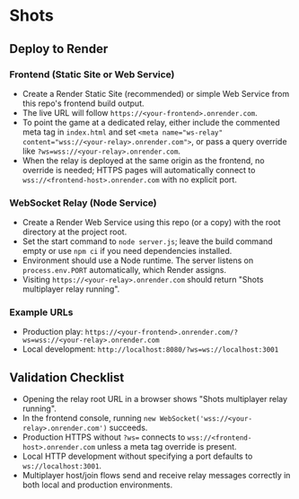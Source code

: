 # Shots

## Deploy to Render

### Frontend (Static Site or Web Service)
- Create a Render Static Site (recommended) or simple Web Service from this repo's frontend build output.
- The live URL will follow `https://<your-frontend>.onrender.com`.
- To point the game at a dedicated relay, either include the commented meta tag in `index.html` and set `<meta name="ws-relay" content="wss://<your-relay>.onrender.com">`, or pass a query override like `?ws=wss://<your-relay>.onrender.com`.
- When the relay is deployed at the same origin as the frontend, no override is needed; HTTPS pages will automatically connect to `wss://<frontend-host>.onrender.com` with no explicit port.

### WebSocket Relay (Node Service)
- Create a Render Web Service using this repo (or a copy) with the root directory at the project root.
- Set the start command to `node server.js`; leave the build command empty or use `npm ci` if you need dependencies installed.
- Environment should use a Node runtime. The server listens on `process.env.PORT` automatically, which Render assigns.
- Visiting `https://<your-relay>.onrender.com` should return "Shots multiplayer relay running".

### Example URLs
- Production play: `https://<your-frontend>.onrender.com/?ws=wss://<your-relay>.onrender.com`
- Local development: `http://localhost:8080/?ws=ws://localhost:3001`

## Validation Checklist
- Opening the relay root URL in a browser shows "Shots multiplayer relay running".
- In the frontend console, running `new WebSocket('wss://<your-relay>.onrender.com')` succeeds.
- Production HTTPS without `?ws=` connects to `wss://<frontend-host>.onrender.com` unless a meta tag override is present.
- Local HTTP development without specifying a port defaults to `ws://localhost:3001`.
- Multiplayer host/join flows send and receive relay messages correctly in both local and production environments.